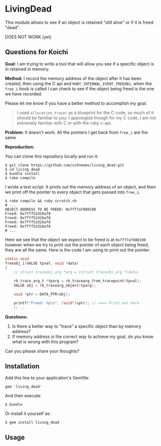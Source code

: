 # LivingDead

This module allows to see if an object is retained "still alive" or if it is freed "dead".

DOES NOT WORK (yet)

## Questions for Koichi

**Goal:** I am trying to write a tool that will allow you see if a specific object is in retained in memory.

**Method:** I record the memory address of the object after it has been created, then using the C api and `RUBY_INTERNAL_EVENT_FREEOBJ`, when the `free_i` hook is called I can check to see if the object being freed is the one we have recorded.

Please let me know if you have a better method to accomplish my goal.

> I used `allocation_tracer` as a blueprint for the C code, so much of it should be familiar to you. I appologize though for my C code, I am not extremely familiar with C or with the ruby c-api.

**Problem:** It doesn't work. All the pointers I get back from `free_i` are the same

**Reproduction:**

You can clone this repository locally and run it:

```
$ git clone https://github.com/schneems/living_dead.git
$ cd living_dead
$ bundle install
$ rake compile
```

I wrote a test script. It prints out the memory address of an object, and then we print off the pointer to every object that gets passed into `free_i`.

```
$ rake compile && ruby scratch.rb
# ...
OBJECT ADDRESS TO BE FREED: 0x7ff7af880190
Freed: 0x7fff52d16af8
Freed: 0x7fff52d16af8
Freed: 0x7fff52d16af8
Freed: 0x7fff52d16af8
# ...
```

Here we see that the object we expect to be freed is at `0x7ff7af880190` however when we try to print out the pointer of each object being freed, they are all the same. Here is the code I am using to print out the pointer:

```c
static void
freeobj_i(VALUE tpval, void *data)
{
    // struct traceobj_arg *arg = (struct traceobj_arg *)data;

    rb_trace_arg_t *tparg = rb_tracearg_from_tracepoint(tpval);
    VALUE obj = rb_tracearg_object(tparg);

    void *ptr = DATA_PTR(obj);

    printf("Freed: %p\n", (void*)&ptr); // <=== Print out here
    // ...
```

**Questions:**

1) Is there a better way to "trace" a specific object than by memory address?
2) If memory address is the correct way to achieve my goal, do you know what is wrong with this program?

Can you please share your thoughts?

## Installation

Add this line to your application's Gemfile:

    gem 'living_dead'

And then execute:

    $ bundle

Or install it yourself as:

    $ gem install living_dead

## Usage

